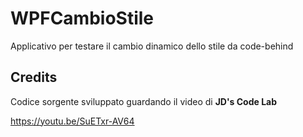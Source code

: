 # WPFCambioStile
Applicativo per testare il cambio dinamico dello stile da code-behind

## Credits
Codice sorgente sviluppato guardando il video di **JD's Code Lab**

https://youtu.be/SuETxr-AV64
